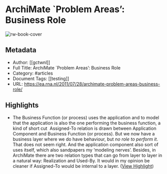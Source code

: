 # ArchiMate `Problem Areas’: Business Role

![rw-book-cover](https://rnaea.files.wordpress.com/2011/07/collaborationsforprocessesrolesforfunctions.jpg)

## Metadata
- Author: [[gctwnl]]
- Full Title: ArchiMate `Problem Areas’: Business Role
- Category: #articles
- Document Tags: [[testing]] 
- URL: https://ea.rna.nl/2011/07/28/archimate-problem-areas-business-role/

## Highlights
- The Business Function (or process) uses the application and to model that the application is also the one performing the business function, a kind of short cut  Assigned-To relation is drawn between Application Component and Business Function (or process). But we now have a business layer where we do have behaviour, but *no role to perform it*. That does not seem right. And the application component also sort of uses itself, which also sandpapers my ‘modeling nerves’. Besides, in ArchiMate there are two relation types that can go from layer to layer in a natural way: Realization and Used-By. It would in my opinion be cleaner if Assigned-To would be internal to a layer. ([View Highlight](https://read.readwise.io/read/01h6vbn7758stwjavrhr322mtc))
